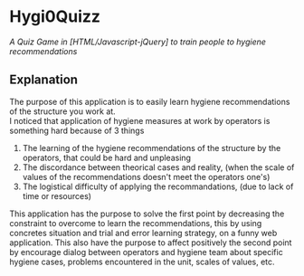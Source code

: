 # Hygi0Quizz
*A Quiz Game in [HTML/Javascript-jQuery] to train people to hygiene recommendations*

## Explanation
The purpose of this application is to easily learn hygiene recommendations of the structure you work at.  
I noticed that application of hygiene measures at work by operators is something hard because of 3 things
1) The learning of the hygiene recommendations of the structure by the operators, that could be hard and unpleasing
2) The discordance between theorical cases and reality, (when the scale of values of the recommendations doesn't meet the operators one's)
3) The logistical difficulty of applying the recommandations, (due to lack of time or resources)

This application has the purpose to solve the first point by decreasing the constraint to overcome to learn the recommendations, this by using concretes situation and trial and error learning strategy, on a funny web application.
This also have the purpose to affect positively the second point by encourage dialog between operators and hygiene team about specific hygiene cases, problems encountered in the unit, scales of values, etc.



